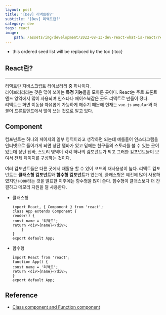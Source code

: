 ```yaml
---
layout: post
title: '[Dev] 리액트란?'
subtitle: '[Dev] 리액트란?'
category: dev
tags: react
image: 
    path: /assets/img/development/2022-08-13-dev-react-what-is-react/react.png
---
```


* this ordered seed list will be replaced by the toc 
{:toc}

## React란?
---
리액트란 자바스크립트 라이브러리 중 하나이다.  
라이브러리라는 것은 많이 쓰이는 **특정 기능**들을 모아둔 곳이다.
React는 주로 프론트엔드 영역에서 많이 사용되며 인스타나 페이스북같은 곳도 리액트로 만들어 졌다.  
리액트는 화면 이동을 자유롭게 가능하게 해주기 때문에 현재는 `vue.js` `angular`와 더불어 프론트엔드에서 많이 쓰는 것으로 알고 있다.

## Component
컴포넌트는 하나의 페이지의 일부 영역이라고 생각하면 되는데 예를들어 인스타그램을 인터넷으로 들어가게 되면 상단 탭바가 있고 밑에는 친구들의 스토리를 볼 수 있는 곳이 있는데 상단 탭바, 스토리 영역이 각각 하나의 컴포넌트가 되고 그러한 컴포넌트들이 모여서 전체 페이지를 구성하는 것이다.

여러 컴포넌트들은 다른 곳에서 재활용 할 수 있어 코드의 재사용성이 높다. 리액트 컴포넌트는 **클래스형 컴포넌트**와 **함수형 컴포넌트**가 있는데, 클래스형은 예전에 많이 사용하였지만 `HOOK`라는 것을 발표한 이후에는 함수형을 많이 쓴다. 함수형이 클래스보다 더 간결하고 메모리 자원을 덜 사용한다. 

  - 클래스형
    ~~~
    import React, { Component } from 'react';
    class App extends Component {
    render() {
    const name = '리액트';
    return <div>{name}</div>;
        }
    }
    export default App;
    ~~~

  - 함수형
    ~~~
    import React from 'react';
    function App() {
    const name = '리액트';
    return <div>{name}</div>;
    }
    export default App;
    ~~~

## Reference
  - [Class component and Function component](https://devowen.com/298)